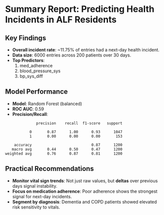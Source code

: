 
# Summary Report: Predicting Health Incidents in ALF Residents

## Key Findings

- **Overall incident rate**: ~11.75% of entries had a next-day health incident.
- **Data size**: 6000 entries across 200 patients over 30 days.
- **Top Predictors**:
  1. med_adherence
  2. blood_pressure_sys
  3. bp_sys_diff

## Model Performance

- **Model**: Random Forest (balanced)
- **ROC AUC**: 0.59
- **Precision/Recall**:
```
              precision    recall  f1-score   support

           0       0.87      1.00      0.93      1047
           1       0.00      0.00      0.00       153

    accuracy                           0.87      1200
   macro avg       0.44      0.50      0.47      1200
weighted avg       0.76      0.87      0.81      1200

```

## Practical Recommendations

- **Monitor vital sign trends**: Not just raw values, but **deltas** over previous days signal instability.
- **Focus on medication adherence**: Poor adherence shows the strongest signal for next-day incidents.
- **Segment by diagnosis**: Dementia and COPD patients showed elevated risk sensitivity to vitals.

